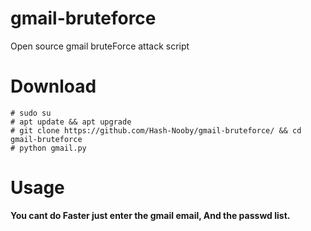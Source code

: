 # gmail-bruteforce
Open source gmail bruteForce attack script

# Download
```
# sudo su
# apt update && apt upgrade
# git clone https://github.com/Hash-Nooby/gmail-bruteforce/ && cd gmail-bruteforce
# python gmail.py
```

# Usage
**You cant do Faster just enter the gmail email, And the passwd list.**

